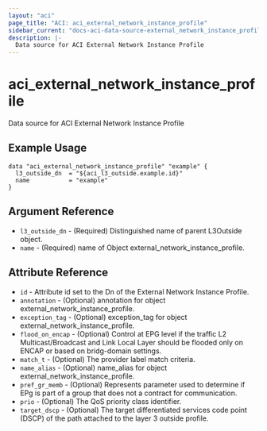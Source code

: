 ```yaml
---
layout: "aci"
page_title: "ACI: aci_external_network_instance_profile"
sidebar_current: "docs-aci-data-source-external_network_instance_profile"
description: |-
  Data source for ACI External Network Instance Profile
---
```


# aci_external_network_instance_profile #
Data source for ACI External Network Instance Profile

## Example Usage ##

```hcl
data "aci_external_network_instance_profile" "example" {
  l3_outside_dn  = "${aci_l3_outside.example.id}"
  name           = "example"
}
```
## Argument Reference ##
* `l3_outside_dn` - (Required) Distinguished name of parent L3Outside object.
* `name` - (Required) name of Object external_network_instance_profile.



## Attribute Reference

* `id` - Attribute id set to the Dn of the External Network Instance Profile.
* `annotation` - (Optional) annotation for object external_network_instance_profile.
* `exception_tag` - (Optional) exception_tag for object external_network_instance_profile.
* `flood_on_encap` - (Optional) Control at EPG level if the traffic L2 Multicast/Broadcast and Link Local Layer should be flooded only on ENCAP or based on bridg-domain settings.
* `match_t` - (Optional) The provider label match criteria.
* `name_alias` - (Optional) name_alias for object external_network_instance_profile.
* `pref_gr_memb` - (Optional) Represents parameter used to determine if EPg is part of a group that does not a contract for communication.
* `prio` - (Optional) The QoS priority class identifier.
* `target_dscp` - (Optional) The target differentiated services code point (DSCP) of the path attached to the layer 3 outside profile.
